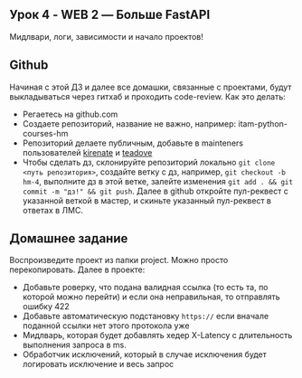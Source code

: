 ## Урок 4 - WEB 2 — Больше FastAPI
Мидлвари, логи, зависимости и начало проектов!

## Github
Начиная с этой ДЗ и далее все домашки, связанные с проектами, будут выкладываться через гитхаб и проходить code-review.
Как это делать:
- Регаетесь на github.com
- Создаете репозиторий, название не важно, например: itam-python-courses-hm
- Репозиторий делаете публичным, добавьте в mainteners пользователей [kirenate](https://github.com/kirenate) и [teadove](https://github.com/TeaDove)
- Чтобы сделать дз, склонируйте репозиторий локально `git clone <путь репозитория>`, создайте ветку с дз, например, `git checkout -b hm-4`, выполните дз в этой ветке, залейте изменения `git add . && git commit -m "дз!" && git push`. Далее в github откройте пул-реквест с указанной веткой в мастер, и скиньте указанный пул-реквест в ответах в ЛМС.

## Домашнее задание
Воспроизведите проект из папки project. Можно просто перекопировать.
Далее в проекте:
- Добавьте роверку, что подана валидная ссылка (то есть та, по которой можно перейти) и если она неправильная, то отправлять ошибку 422
- Добавьте автоматическую подстановку `https://` если вначале поданной ссылки нет этого протокола уже
- Мидлварь, которая будет добавлять хедер X-Latency с длительность выполнения запроса в ms.
- Обработчик исключений, который в случае исключения будет логировать исключение и весь запрос
